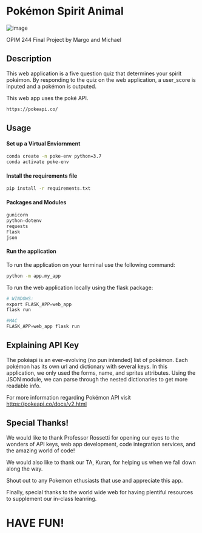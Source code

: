 # Pokémon Spirit Animal

![image](https://user-images.githubusercontent.com/59658326/81142779-81675a80-8f3e-11ea-9d62-1959e41e66db.png)

OPIM 244 Final Project
by Margo and Michael

## Description
This web application is a five question quiz that determines your spirit pokémon. By responding to the quiz on the web application, a user_score is inputed and a pokémon is outputed. 

This web app uses the poké API.

```sh
https://pokeapi.co/
```

## Usage

#### Set up a Virtual Enviornment
```sh
conda create -n poke-env python=3.7
conda activate poke-env
```
#### Install the requirements file
```sh
pip install -r requirements.txt
```
#### Packages and Modules
```sh 
gunicorn
python-dotenv
requests
Flask
json
```

#### Run the application
To run the application on your terminal use the following command:

```sh
python -m app.my_app
```

To run the web application locally using the flask package:
```py
# WINDOWS:
export FLASK_APP=web_app
flask run

#MAC
FLASK_APP=web_app flask run
```

## Explaining API Key
The pokéapi is an ever-evolving (no pun intended) list of pokémon. Each pokémon has its own url and dictionary with several keys. In this application, we only used the forms, name, and sprites attributes. Using the JSON module, we can parse through the nested dictionaries to get more readable info.

For more information regarding Pokémon API visit https://pokeapi.co/docs/v2.html

## Special Thanks!
We would like to thank Professor Rossetti for opening our eyes to the wonders of API keys, web app development, code integration services, and the amazing world of code!

We would also like to thank our TA, Kuran, for helping us when we fall down along the way.

Shout out to any Pokemon ethusiasts that use and appreciate this app.

Finally, special thanks to the world wide web for having plentiful resources to supplement our in-class leanring.

# HAVE FUN! 
